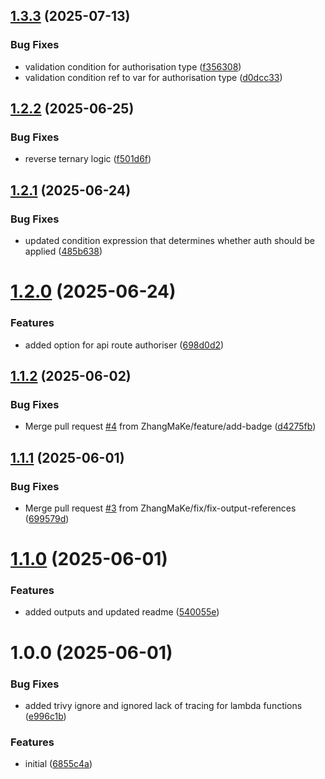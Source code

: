 ## [1.3.3](https://github.com/ZhangMaKe/tf-module-lambda-api-endpoint/compare/v1.3.2...v1.3.3) (2025-07-13)


### Bug Fixes

* validation condition for authorisation type ([f356308](https://github.com/ZhangMaKe/tf-module-lambda-api-endpoint/commit/f356308213cd113a5c56ee2cf710266067508fee))
* validation condition ref to var for authorisation type ([d0dcc33](https://github.com/ZhangMaKe/tf-module-lambda-api-endpoint/commit/d0dcc33a9773398ba736494a04d6c18f22b4f938))

## [1.2.2](https://github.com/ZhangMaKe/tf-module-lambda-api-endpoint/compare/v1.2.1...v1.2.2) (2025-06-25)


### Bug Fixes

* reverse ternary logic ([f501d6f](https://github.com/ZhangMaKe/tf-module-lambda-api-endpoint/commit/f501d6f1513f2d1b7856af1085386f6747614bbf))

## [1.2.1](https://github.com/ZhangMaKe/tf-module-lambda-api-endpoint/compare/v1.2.0...v1.2.1) (2025-06-24)


### Bug Fixes

* updated condition expression that determines whether auth should be applied ([485b638](https://github.com/ZhangMaKe/tf-module-lambda-api-endpoint/commit/485b638f353f09a72985804a6975805f635369c6))

# [1.2.0](https://github.com/ZhangMaKe/tf-module-lambda-api-endpoint/compare/v1.1.2...v1.2.0) (2025-06-24)


### Features

* added option for api route authoriser ([698d0d2](https://github.com/ZhangMaKe/tf-module-lambda-api-endpoint/commit/698d0d23202894e3bdca29bd9c7ebebb448c0443))

## [1.1.2](https://github.com/ZhangMaKe/tf-module-lambda-api-endpoint/compare/v1.1.1...v1.1.2) (2025-06-02)


### Bug Fixes

* Merge pull request [#4](https://github.com/ZhangMaKe/tf-module-lambda-api-endpoint/issues/4) from ZhangMaKe/feature/add-badge ([d4275fb](https://github.com/ZhangMaKe/tf-module-lambda-api-endpoint/commit/d4275fbbc9c3772b73e24a88aa214f0f43de0ed8))

## [1.1.1](https://github.com/ZhangMaKe/tf-module-lambda-api-endpoint/compare/v1.1.0...v1.1.1) (2025-06-01)


### Bug Fixes

* Merge pull request [#3](https://github.com/ZhangMaKe/tf-module-lambda-api-endpoint/issues/3) from ZhangMaKe/fix/fix-output-references ([699579d](https://github.com/ZhangMaKe/tf-module-lambda-api-endpoint/commit/699579dd5f355bb07ded425a019369527df00046))

# [1.1.0](https://github.com/ZhangMaKe/tf-module-lambda-api-endpoint/compare/v1.0.0...v1.1.0) (2025-06-01)


### Features

* added outputs and updated readme ([540055e](https://github.com/ZhangMaKe/tf-module-lambda-api-endpoint/commit/540055ebcb78f09a739db9bfe279fb28e519d47b))

# 1.0.0 (2025-06-01)


### Bug Fixes

* added trivy ignore and ignored lack of tracing for lambda functions ([e996c1b](https://github.com/ZhangMaKe/tf-module-lambda-api-endpoint/commit/e996c1bc1c8c14c42b28f2c17deb2a9281a2faeb))


### Features

* initial ([6855c4a](https://github.com/ZhangMaKe/tf-module-lambda-api-endpoint/commit/6855c4af3df323e20fd800f40c10d272605f20fb))
